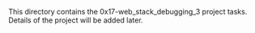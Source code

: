This directory contains the 0x17-web_stack_debugging_3 project tasks.
Details of the project will be added later.
